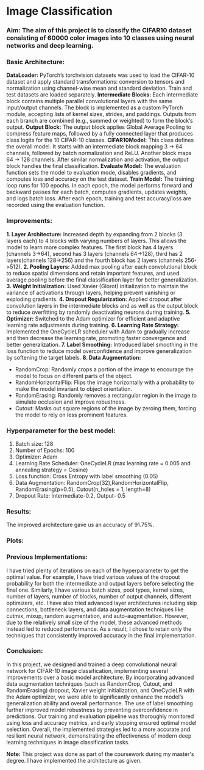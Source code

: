 # Image Classification

### Aim: The aim of this project is to classify the CIFAR10 dataset consisting of 60000 color images into 10 classes using neural networks and deep learning. 

### Basic Architecture:
**DataLoader:** PyTorch’s torchvision.datasets was used to load the CIFAR-10 dataset and apply standard transformations: conversion to tensors and normalization using channel-wise mean and standard deviation. Train and test datasets are loaded separately.
**Intermediate Blocks:** Each intermediate block contains multiple parallel convolutional layers with the same input/output channels. The block is implemented as a custom PyTorch module, accepting lists of kernel sizes, strides, and paddings. Outputs from each branch are combined (e.g., summed or weighted) to form the block’s output.
**Output Block:** The output block applies Global Average Pooling to compress feature maps, followed by a fully connected layer that produces class logits for the 10 CIFAR-10 classes.
**CIFAR10Model:** This class defines the overall model. It starts with an intermediate block mapping 3 → 64 channels, followed by batch normalization and ReLU. Another block maps 64 → 128 channels. After similar normalization and activation, the output block handles the final classification. 
**Evaluate Model:** The evaluation function sets the model to evaluation mode, disables gradients, and computes loss and accuracy on the test dataset.
**Train Model:** The training loop runs for 100 epochs. In each epoch, the model performs forward and backward passes for each batch, computes gradients, updates weights, and logs batch loss. After each epoch, training and test accuracy/loss are recorded using the evaluation function.

### Improvements:
**1. Layer Architecture:**
Increased depth by expanding from 2 blocks (3 layers each) to 4 blocks with varying numbers of layers. This allows the model to learn more complex features. The first block has 4 layers (channels 3->64), second has 3 layers (channels 64->128), third has 2 layers(channels 128->256) and the fourth block has 2 layers (channels 256->512).
**2. Pooling Layers:**
Added max pooling after each convolutional block to reduce spatial dimensions and retain important features, and used average pooling before the final classification layer for better generalization.
**3. Weight Initialization:**
Used Xavier (Glorot) initialization to maintain the variance of activations through layers, helping prevent vanishing or exploding gradients.
**4. Dropout Regularization:**
Applied dropout after convolution layers in the intermediate blocks and as well as the output block to reduce overfitting by randomly deactivating neurons during training.
**5. Optimizer:**
Switched to the Adam optimizer for efficient and adaptive learning rate adjustments during training.
**6. Learning Rate Strategy:**
Implemented the OneCycleLR scheduler with Adam to gradually increase and then decrease the learning rate, promoting faster convergence and better generalization.
**7. Label Smoothing:**
Introduced label smoothing in the loss function to reduce model overconfidence and improve generalization by softening the target labels.
**8. Data Augmentation:** 
- RandomCrop: Randomly crops a portion of the image to encourage the model to focus on different parts of the object.
- RandomHorizontalFlip: Flips the image horizontally with a probability to make the model invariant to object orientation.
- RandomErasing: Randomly removes a rectangular region in the image to simulate occlusion and improve robustness.
- Cutout: Masks out square regions of the image by zeroing them, forcing the model to rely on less prominent features.

### Hyperparameter for the best model:
1.	Batch size: 128
2.	Number of Epochs: 100
3.	Optimizer: Adam
4.	Learning Rate Scheduler: OneCycleLR (max learning rate = 0.005 and annealing strategy = Cosine)
5.	Loss function: Cross Entropy with label smoothing (0.05)
6.	Data Augmentation: RandomCrop(32),RandomHorizontalFlip, RandomErasing(p=0.5), Cutout(n_holes = 1, length=8)
7.	Dropout Rate: Intermediate-0.2, Output- 0.5

### Results:
The improved architecture gave us an accuracy of 91.75%.

### Plots:

 
### Previous Implementations:
I have tried plenty of iterations on each of the hyperparameter to get the optimal value. For example, I have tried various values of the dropout probability for both the intermediate and output layers before selecting the final one. Similarly, I have various batch sizes, pool types, kernel sizes, number of layers, number of blocks, number of output channels, different optimizers, etc. I have also tried advanced layer architectures including skip connections, bottleneck layers, and data augmentation techniques like cutmix, mixup, random augmentation, and auto-augmentation. However, due to the relatively small size of the model, these advanced methods instead led to reduced performance. As a result, I chose to retain only the techniques that consistently improved accuracy in the final implementation.

### Conclusion:
In this project, we designed and trained a deep convolutional neural network for CIFAR-10 image classification, implementing several improvements over a basic model architecture. By incorporating advanced data augmentation techniques (such as RandomCrop, Cutout, and RandomErasing) dropout, Xavier weight initialization, and OneCycleLR with the Adam optimizer, we were able to significantly enhance the model’s generalization ability and overall performance. The use of label smoothing further improved model robustness by preventing overconfidence in predictions. Our training and evaluation pipeline was thoroughly monitored using loss and accuracy metrics, and early stopping ensured optimal model selection. Overall, the implemented strategies led to a more accurate and resilient neural network, demonstrating the effectiveness of modern deep learning techniques in image classification tasks.

**Note:** This project was done as part of the coursework during my master's degree. I have implemented the architecture as given.